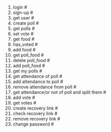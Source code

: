 1. login #
2. sign-up #
3. get user #
4. create poll #
5. get polls #
6. set vote #
7. get food #
8. has_voted #
9. add food #
10. get poll_food #
11. delete poll_food #
12. add poll_food #
13. get my polls #
14. get attendance of poll #
15. add attendance to poll #
16. remove attendance from poll #
17. get attendance/or not of poll and split them #
18. add vote #
19. get votes #
20. create recovery link #
21. check recovery link #
22. remove recovery link #
23. change password #